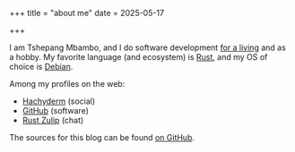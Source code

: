 +++
title = "about me"
date = 2025-05-17

+++

I am Tshepang Mbambo,
and I do software development [for a living] and as a hobby.
My favorite language (and ecosystem) is [Rust],
and my OS of choice is [Debian].

Among my profiles on the web:

- [Hachyderm] (social)
- [GitHub] (software)
- [Rust Zulip] (chat)

The sources for this blog can be found [on GitHub].

[for a living]: https://ferrous-systems.com
[Rust]: https://rust-lang.org
[Debian]: https://debian.org
[GitHub]: https://github.com/tshepang
[Hachyderm]: https://hachyderm.io/@tshepang
[on GitHub]: https://github.com/tshepang/blog
[Rust Zulip]: https://rust-lang.zulipchat.com
